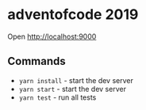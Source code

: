 # adventofcode 2019

Open [http://localhost:9000](http://localhost:9000)

## Commands
- `yarn install` - start the dev server
- `yarn start` - start the dev server
- `yarn test` - run all tests
